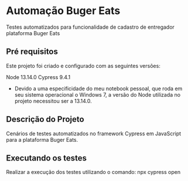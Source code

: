 # Automação Buger Eats 

 Testes automatizados para funcionalidade de cadastro de entregador plataforma Buger Eats
 

## Pré requisitos

Este projeto foi criado e configurado com as seguintes versões:

Node 13.14.0
Cypress 9.4.1

- Devido a uma especificidade do meu notebook pessoal, que roda em seu sistema operacional o Windows 7, a versão do Node utilizada
no projeto necessitou ser a 13.14.0.

## Descrição do Projeto

Cenários de testes automatizados no framework Cypress em JavaScript para a plataforma Buger Eats. 

## Executando os testes

Realizar a execução dos testes utilizando o comando: npx cypress open

